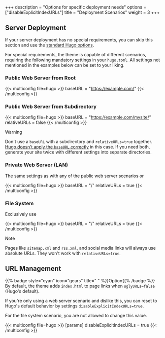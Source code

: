 +++
description = "Options for specific deployment needs"
options = ["disableExplicitIndexURLs"]
title = "Deployment Scenarios"
weight = 3
+++

## Server Deployment

If your server deployment has no special requirements, you can skip this section and use the [standard Hugo options](https://gohugo.io/content-management/urls/).

For special requirements, the theme is capable of different scenarios, requiring the following mandatory settings in your `hugo.toml`. All settings not mentioned in the examples below can be set to your liking.

### Public Web Server from Root

{{< multiconfig file=hugo >}}
baseURL = "https://example.com/"
{{< /multiconfig >}}

### Public Web Server from Subdirectory

{{< multiconfig file=hugo >}}
baseURL = "https://example.com/mysite/"
relativeURLs = false
{{< /multiconfig >}}

> [!WARNING]
> Don't use a `baseURL` with a subdirectory and `relativeURLs=true` together. [Hugo doesn't apply the `baseURL` correctly](https://github.com/gohugoio/hugo/issues/12130) in this case. If you need both, generate your site twice with different settings into separate directories.

### Private Web Server (LAN)

The same settings as with any of the public web server scenarios or

{{< multiconfig file=hugo >}}
baseURL = "/"
relativeURLs = true
{{< /multiconfig >}}

### File System

Exclusively use

{{< multiconfig file=hugo >}}
baseURL = "/"
relativeURLs = true
{{< /multiconfig >}}

> [!note]
> Pages like `sitemap.xml` and `rss.xml`, and social media links will always use absolute URLs. They won't work with `relativeURLs=true`.

## URL Management

{{% badge style="cyan" icon="gears" title=" " %}}Option{{% /badge %}} By default, the theme adds `index.html` to page links when `uglyURLs=false` (Hugo's default).

If you're only using a web server scenario and dislike this, you can reset to Hugo's default behavior by settings `disableExplicitIndexURLs=true`.

For the file system scenario, you are not allowed to change this value.

{{< multiconfig file=hugo >}}
[params]
  disableExplicitIndexURLs = true
{{< /multiconfig >}}
